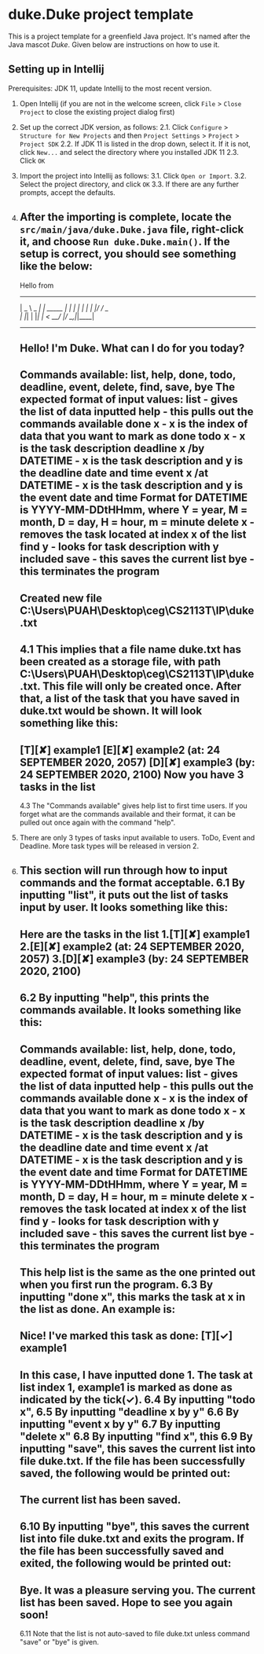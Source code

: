# duke.Duke project template

This is a project template for a greenfield Java project. It's named after the Java mascot _Duke_. Given below are instructions on how to use it.

## Setting up in Intellij

Prerequisites: JDK 11, update Intellij to the most recent version.

1. Open Intellij (if you are not in the welcome screen, click `File` > `Close Project` to close the existing project dialog first)
2. Set up the correct JDK version, as follows:
   2.1. Click `Configure` > `Structure for New Projects` and then `Project Settings` > `Project` > `Project SDK`
   2.2. If JDK 11 is listed in the drop down, select it. If it is not, click `New...` and select the directory where you installed JDK 11
   2.3. Click `OK`
3. Import the project into Intellij as follows:
   3.1. Click `Open or Import`.
   3.2. Select the project directory, and click `OK`
   3.3. If there are any further prompts, accept the defaults.
4. After the importing is complete, locate the `src/main/java/duke.Duke.java` file, right-click it, and choose `Run duke.Duke.main()`. If the setup is correct, you should see something like the below:
   --------------------------------------------------------------------------------------------
   Hello from
    ____        _        
   |  _ \ _   _| | _____ 
   | | | | | | | |/ / _ \
   | |_| | |_| |   <  __/
   |____/ \__,_|_|\_\___|
   
   --------------------------------------------------------------------------------------------
   Hello! I'm Duke.
   What can I do for you today?
   --------------------------------------------------------------------------------------------
   Commands available: list, help, done, todo, deadline, event, delete, find, save, bye
   The expected format of input values: 
   	list - gives the list of data inputted
   	help - this pulls out the commands available
   	done x - x is the index of data that you want to mark as done
   	todo x - x is the task description
   	deadline x /by DATETIME - x is the task description and y is the deadline date and time
   	event x /at DATETIME - x is the task description and y is the event date and time
   		Format for DATETIME is YYYY-MM-DDtHHmm, where
   		Y = year, M = month, D = day, H = hour, m = minute
   	delete x - removes the task located at index x of the list
   	find y - looks for task description with y included
   	save - this saves the current list
   	bye - this terminates the program
   --------------------------------------------------------------------------------------------
   Created new file C:\Users\PUAH\Desktop\ceg\CS2113T\IP\duke.txt
   --------------------------------------------------------------------------------------------
   4.1 This implies that a file name duke.txt has been created as a storage file, with path C:\Users\PUAH\Desktop\ceg\CS2113T\IP\duke.txt. This file will only be created once. After that, a list of the task that you have saved in duke.txt would be shown. It will look something like this:
   --------------------------------------------------------------------------------------------
   	[T][✘] example1
   	[E][✘] example2 (at: 24 SEPTEMBER 2020, 2057)
   	[D][✘] example3 (by: 24 SEPTEMBER 2020, 2100)
   Now you have 3 tasks in the list
   --------------------------------------------------------------------------------------------
   4.3 The "Commands available" gives help list to first time users. If you forget what are the commands available and their format, it can be pulled out once again with the command "help".
5. There are only 3 types of tasks input available to users. ToDo, Event and Deadline. More task types will be released in version 2.
6. This section will run through how to input commands and the format acceptable.
   6.1 By inputting "list", it puts out the list of tasks input by user. It looks something like this:
   --------------------------------------------------------------------------------------------
   Here are the tasks in the list
   	1.[T][✘] example1
   	2.[E][✘] example2 (at: 24 SEPTEMBER 2020, 2057)
   	3.[D][✘] example3 (by: 24 SEPTEMBER 2020, 2100)
   --------------------------------------------------------------------------------------------
   6.2 By inputting "help", this prints the commands available. It looks something like this:
   --------------------------------------------------------------------------------------------
   Commands available: list, help, done, todo, deadline, event, delete, find, save, bye
   The expected format of input values: 
   	list - gives the list of data inputted
   	help - this pulls out the commands available
   	done x - x is the index of data that you want to mark as done
   	todo x - x is the task description
   	deadline x /by DATETIME - x is the task description and y is the deadline date and time
   	event x /at DATETIME - x is the task description and y is the event date and time
   		Format for DATETIME is YYYY-MM-DDtHHmm, where
   		Y = year, M = month, D = day, H = hour, m = minute
   	delete x - removes the task located at index x of the list
   	find y - looks for task description with y included
   	save - this saves the current list
   	bye - this terminates the program
   --------------------------------------------------------------------------------------------
   This help list is the same as the one printed out when you first run the program.
   6.3 By inputting "done x", this marks the task at x in the list as done. An example is:
   --------------------------------------------------------------------------------------------
   Nice! I've marked this task as done:
   	[T][✓] example1
   --------------------------------------------------------------------------------------------
   In this case, I have inputted done 1. The task at list index 1, example1 is marked as done as indicated by the tick(✓).
   6.4 By inputting "todo x", 
   6.5 By inputting "deadline x by y"
   6.6 By inputting "event x by y"
   6.7 By inputting "delete x"
   6.8 By inputting "find x", this 
   6.9 By inputting "save", this saves the current list into file duke.txt. If the file has been successfully saved, the following would be printed out:
   --------------------------------------------------------------------------------------------
   The current list has been saved.
   --------------------------------------------------------------------------------------------
   6.10 By inputting "bye", this saves the current list into file duke.txt and exits the program. If the file has been successfully saved and exited, the following would be printed out:
   --------------------------------------------------------------------------------------------
   Bye. It was a pleasure serving you.
   The current list has been saved.
   Hope to see you again soon!
   --------------------------------------------------------------------------------------------
   6.11 Note that the list is not auto-saved to file duke.txt unless command "save" or "bye" is given.
